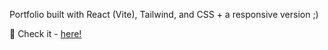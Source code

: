 Portfolio built with React (Vite), Tailwind, and CSS + a responsive version ;)

🔹 Check it - <a href="https://simonakom.github.io/personal-website/dist/index.html">here!</a>
